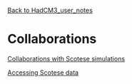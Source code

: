 [Back to HadCM3_user_notes](HadCM3_user_notes.md)

# Collaborations

[Collaborations with Scotese simulations](Collaborations_scotese.md)

[Accessing Scotese data](Accessing_scotese.md)
